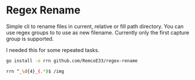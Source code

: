 # Regex Rename

Simple cli to rename files in current, relative or fill path directory. You can use regex groups to to use as new filename. Currently only the first capture group is supported. 

I needed this for some repeated tasks.

```bash
go install -o rrn github.com/RemcoE33/regex-rename

rrn ^_\d{4}_(.*)$ /img

```
